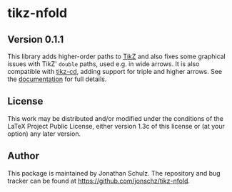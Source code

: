 # tikz-nfold 
## Version 0.1.1

This library adds higher-order paths to [TikZ](https://ctan.org/pkg/pgf) and also fixes some graphical issues with TikZ' `double` paths, used e.g. in wide arrows. It is also compatible with [tikz-cd](https://ctan.org/pkg/tikz-cd), adding support for triple and higher arrows. See the [documentation](tikz-nfold-doc.pdf) for full details.

## License

This work may be distributed and/or modified under the conditions of the LaTeX Project Public License, either version 1.3c of this license or (at your option) any later version.

## Author

This package is maintained by Jonathan Schulz. The repository and bug tracker can be found at https://github.com/jonschz/tikz-nfold.
